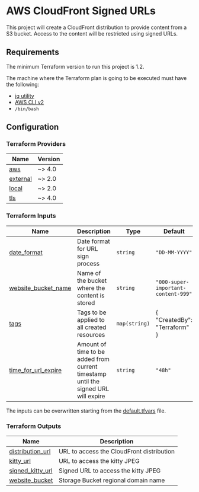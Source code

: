# AWS CloudFront Signed URLs

This project will create a CloudFront distribution to provide content from a S3 bucket. Access to the content will be restricted using signed URLs.

## Requirements

The minimum Terraform version to run this project is 1.2.

The machine where the Terraform plan is going to be executed must have the following:

- [jq utility](https://stedolan.github.io/jq/)
- [AWS CLI v2](https://docs.aws.amazon.com/cli/latest/userguide/getting-started-install.html)
- `/bin/bash`

## Configuration

### Terraform Providers

| Name                           | Version |
| ------------------------------ | ------- |
| [aws](#provider_aws)           | ~> 4.0  |
| [external](#provider_external) | ~> 2.0  |
| [local](#provider_local)       | ~> 2.0  |
| [tls](#provider_tls)           | ~> 4.0  |

### Terraform Inputs

| Name                                              | Description                                                                        | Type          | Default                             | Required |
| ------------------------------------------------- | ---------------------------------------------------------------------------------- | ------------- | ----------------------------------- | :------: |
| [date_format](#input_date_format)                 | Date format for URL sign process                                                   | `string`      | `"DD-MM-YYYY"`                      |    no    |
| [website_bucket_name](#input_website_bucket_name) | Name of the bucket where the content is stored                                     | `string`      | `"000-super-important-content-999"` |    no    |
| [tags](#input_tags)                               | Tags to be applied to all created resources                                        | `map(string)` | {<br> "CreatedBy": "Terraform"<br>} |    no    |
| [time_for_url_expire](#input_time_for_url_expire) | Amount of time to be added from current timestamp until the signed URL will expire | `string`      | `"48h"`                             |    no    |

The inputs can be overwritten starting from the [default.tfvars](./default.tfvars) file.

### Terraform Outputs

| Name                                         | Description                               |
| -------------------------------------------- | ----------------------------------------- |
| [distribution_url](#output_distribution_url) | URL to access the CloudFront distribution |
| [kitty_url](#output_kitty_url)               | URL to access the kitty JPEG              |
| [signed_kitty_url](#output_signed_kitty_url) | Signed URL to access the kitty JPEG       |
| [website_bucket](#output_website_bucket)     | Storage Bucket regional domain name       |

